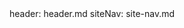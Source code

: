 <frontmatter>
  header: header.md
  siteNav: site-nav.md
</frontmatter>

<include src="fileToBeIncluded.md">